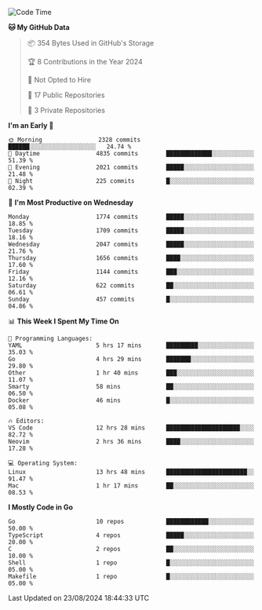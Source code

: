 <!--START_SECTION:waka-->
![Code Time](http://img.shields.io/badge/Code%20Time-845%20hrs%2010%20mins-blue)

**🐱 My GitHub Data** 

> 📦 354 Bytes Used in GitHub's Storage 
 > 
> 🏆 8 Contributions in the Year 2024
 > 
> 🚫 Not Opted to Hire
 > 
> 📜 17 Public Repositories 
 > 
> 🔑 3 Private Repositories 
 > 
**I'm an Early 🐤** 

```text
🌞 Morning                2328 commits        ██████░░░░░░░░░░░░░░░░░░░   24.74 % 
🌆 Daytime                4835 commits        █████████████░░░░░░░░░░░░   51.39 % 
🌃 Evening                2021 commits        █████░░░░░░░░░░░░░░░░░░░░   21.48 % 
🌙 Night                  225 commits         █░░░░░░░░░░░░░░░░░░░░░░░░   02.39 % 
```
📅 **I'm Most Productive on Wednesday** 

```text
Monday                   1774 commits        █████░░░░░░░░░░░░░░░░░░░░   18.85 % 
Tuesday                  1709 commits        █████░░░░░░░░░░░░░░░░░░░░   18.16 % 
Wednesday                2047 commits        █████░░░░░░░░░░░░░░░░░░░░   21.76 % 
Thursday                 1656 commits        ████░░░░░░░░░░░░░░░░░░░░░   17.60 % 
Friday                   1144 commits        ███░░░░░░░░░░░░░░░░░░░░░░   12.16 % 
Saturday                 622 commits         ██░░░░░░░░░░░░░░░░░░░░░░░   06.61 % 
Sunday                   457 commits         █░░░░░░░░░░░░░░░░░░░░░░░░   04.86 % 
```


📊 **This Week I Spent My Time On** 

```text
💬 Programming Languages: 
YAML                     5 hrs 17 mins       █████████░░░░░░░░░░░░░░░░   35.03 % 
Go                       4 hrs 29 mins       ███████░░░░░░░░░░░░░░░░░░   29.80 % 
Other                    1 hr 40 mins        ███░░░░░░░░░░░░░░░░░░░░░░   11.07 % 
Smarty                   58 mins             ██░░░░░░░░░░░░░░░░░░░░░░░   06.50 % 
Docker                   46 mins             █░░░░░░░░░░░░░░░░░░░░░░░░   05.08 % 

🔥 Editors: 
VS Code                  12 hrs 28 mins      █████████████████████░░░░   82.72 % 
Neovim                   2 hrs 36 mins       ████░░░░░░░░░░░░░░░░░░░░░   17.28 % 

💻 Operating System: 
Linux                    13 hrs 48 mins      ███████████████████████░░   91.47 % 
Mac                      1 hr 17 mins        ██░░░░░░░░░░░░░░░░░░░░░░░   08.53 % 
```

**I Mostly Code in Go** 

```text
Go                       10 repos            ████████████░░░░░░░░░░░░░   50.00 % 
TypeScript               4 repos             █████░░░░░░░░░░░░░░░░░░░░   20.00 % 
C                        2 repos             ██░░░░░░░░░░░░░░░░░░░░░░░   10.00 % 
Shell                    1 repo              █░░░░░░░░░░░░░░░░░░░░░░░░   05.00 % 
Makefile                 1 repo              █░░░░░░░░░░░░░░░░░░░░░░░░   05.00 % 
```




 Last Updated on 23/08/2024 18:44:33 UTC
<!--END_SECTION:waka-->
